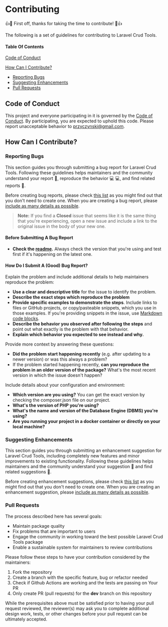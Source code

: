 # Contributing

:+1::tada: First off, thanks for taking the time to contribute! :tada::+1:

The following is a set of guidelines for contributing to Laravel Crud Tools.

#### Table Of Contents

[Code of Conduct](#code-of-conduct)

[How Can I Contribute?](#how-can-i-contribute)
* [Reporting Bugs](#reporting-bugs)
* [Suggesting Enhancements](#suggesting-enhancements)
* [Pull Requests](#pull-requests)

## Code of Conduct

This project and everyone participating in it is governed by the [Code of Conduct](CODE_OF_CONDUCT.md). By participating, you are expected to uphold this code. Please report unacceptable behavior to [przyczynski@gmail.com](mailto:przyczynski@gmail.com).

## How Can I Contribute?

### Reporting Bugs

This section guides you through submitting a bug report for Laravel Crud Tools. Following these guidelines helps maintainers and the community understand your report :pencil:, reproduce the behavior :computer: :computer:, and find related reports :mag_right:.

Before creating bug reports, please check [this list](#before-submitting-a-bug-report) as you might find out that you don't need to create one. When you are creating a bug report, please [include as many details as possible](#how-do-i-submit-a-good-bug-report). 

> **Note:** If you find a **Closed** issue that seems like it is the same thing that you're experiencing, open a new issue and include a link to the original issue in the body of your new one.

#### Before Submitting A Bug Report

* **Check the [readme](https://github.com/thiagoprz/crud-tools/blob/master/README.md).** Always check the version that you're using and test first if it's happening on the latest one.

#### How Do I Submit A (Good) Bug Report?

Explain the problem and include additional details to help maintainers reproduce the problem:

* **Use a clear and descriptive title** for the issue to identify the problem.
* **Describe the exact steps which reproduce the problem**
* **Provide specific examples to demonstrate the steps**. Include links to files or GitHub projects, or copy/pasteable snippets, which you use in those examples. If you're providing snippets in the issue, use [Markdown code blocks](https://help.github.com/articles/markdown-basics/#multiple-lines).
* **Describe the behavior you observed after following the steps** and point out what exactly is the problem with that behavior.
* **Explain which behavior you expected to see instead and why.**

Provide more context by answering these questions:

* **Did the problem start happening recently** (e.g. after updating to a newer version) or was this always a problem?
* If the problem started happening recently, **can you reproduce the problem in an older version of the package?** What's the most recent version in which the issue doesn't happen?

Include details about your configuration and environment:

* **Which version are you using?** You can get the exact version by checking the composer.json file on our project.
* **What's the version of PHP you're using?**
* **What's the name and version of the Database Engine (DBMS) you're using?**
* **Are you running your project in a docker container or directly on your local machine?** 

### Suggesting Enhancements

This section guides you through submitting an enhancement suggestion for Laravel Crud Tools, including completely new features and minor improvements to existing functionality. Following these guidelines helps maintainers and the community understand your suggestion :pencil: and find related suggestions :mag_right:.

Before creating enhancement suggestions, please check [this list](#before-submitting-an-enhancement-suggestion) as you might find out that you don't need to create one. When you are creating an enhancement suggestion, please [include as many details as possible](#how-do-i-submit-a-good-enhancement-suggestion). 

### Pull Requests

The process described here has several goals:

- Maintain package quality
- Fix problems that are important to users
- Engage the community in working toward the best possible Laravel Crud Tools package
- Enable a sustainable system for maintainers to review contributions

Please follow these steps to have your contribution considered by the maintainers:

1. Fork the repository
2. Create a branch with the specific feature, bug or refactor needed
3. Check if Github Actions are working and the tests are passing on Your PR
4. Only create PR (pull requests) for the **dev** branch on this repository

While the prerequisites above must be satisfied prior to having your pull request reviewed, the reviewer(s) may ask you to complete additional design work, tests, or other changes before your pull request can be ultimately accepted.
